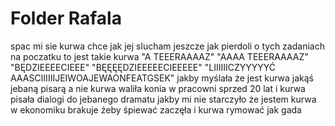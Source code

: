 # Folder Rafala
spac mi sie kurwa chce jak jej slucham
jeszcze jak pierdoli o tych zadaniach na poczatku to jest takie kurwa
"A TEEERAAAAZ"
"AAAA TEEERAAAAZ"
"BĘDZIEEEECIEEE"
"BĘĘĘĘDZIEEEEECIEEEEE"
"LIIIIIICZYYYYYĆ AAASCIIIIIIJEIWOAJEWAONFEATGSEK"
jakby myślała że jest kurwa jakąś jebaną pisarą
a nie kurwa waliła konia w pracowni sprzed 20 lat
i kurwa pisała dialogi do jebanego dramatu
jakby mi nie starczyło że jestem kurwa w ekonomiku 
brakuje żeby śpiewać zaczęła i kurwa rymować jak gada
